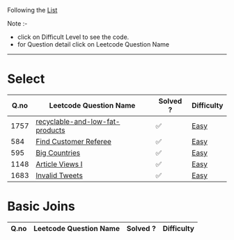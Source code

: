 Following the [List](https://leetcode.com/studyplan/top-sql-50/)


Note :- 
- click on Difficult Level to see the code.
- for Question detail click on Leetcode Question Name
-------------------
# Select
Q.no| Leetcode Question Name| Solved ?| Difficulty| 
---|----|----|---|
1757|[recyclable-and-low-fat-products](https://leetcode.com/problems/recyclable-and-low-fat-products/)| ✅|[Easy](./leetcode/SQL/1757.sql)
584|[Find Customer Referee](https://leetcode.com/problems/find-customer-referee/)|✅|[Easy](./leetcode/SQL/584.sql)
595|[Big Countries](https://leetcode.com/problems/big-countries/description/?envType=study-plan-v2&envId=top-sql-50)|✅|[Easy](./leetcode/SQL/595.sql)
1148|[Article Views I](https://leetcode.com/problems/big-countries/description/?envType=study-plan-v2&envId=top-sql-50)|✅|[Easy](./leetcode/SQL/1148.sql)
1683|[Invalid Tweets](https://leetcode.com/problems/invalid-tweets?envType=study-plan-v2&envId=top-sql-50)|✅|[Easy](./leetcode/SQL/1683.sql)

# Basic Joins
Q.no| Leetcode Question Name| Solved ?| Difficulty| 
---|----|----|---|